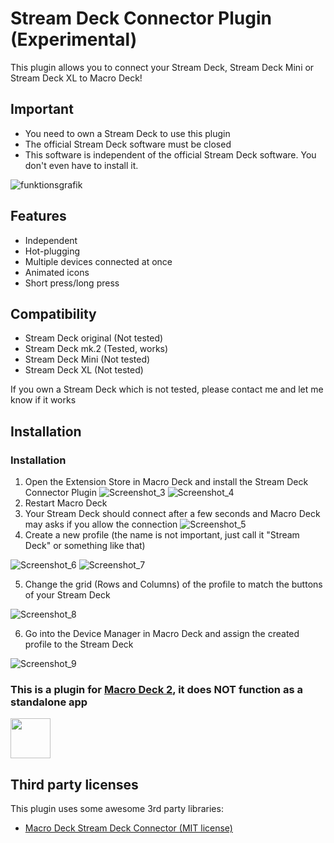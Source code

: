 # Stream Deck Connector Plugin (Experimental)
This plugin allows you to connect your Stream Deck, Stream Deck Mini or Stream Deck XL to Macro Deck!

## Important
- You need to own a Stream Deck to use this plugin
- The official Stream Deck software must be closed
- This software is independent of the official Stream Deck software. You don't even have to install it.


![funktionsgrafik](https://user-images.githubusercontent.com/45011179/176490015-28795388-1271-4c46-8e99-961610be5b44.png)


## Features
- Independent
- Hot-plugging
- Multiple devices connected at once
- Animated icons
- Short press/long press

## Compatibility
- Stream Deck original (Not tested)
- Stream Deck mk.2 (Tested, works)
- Stream Deck Mini (Not tested)
- Stream Deck XL (Not tested)


If you own a Stream Deck which is not tested, please contact me and let me know if it works


## Installation
### Installation
1. Open the Extension Store in Macro Deck and install the Stream Deck Connector Plugin
![Screenshot_3](https://user-images.githubusercontent.com/45011179/176679883-7d4bd243-3d9f-4f3d-b53d-c873985311f3.png)
![Screenshot_4](https://user-images.githubusercontent.com/45011179/176679907-2d8b289e-9739-4fb6-8904-5eb63d5ddab7.png)
2. Restart Macro Deck
3. Your Stream Deck should connect after a few seconds and Macro Deck may asks if you allow the connection
![Screenshot_5](https://user-images.githubusercontent.com/45011179/176679913-e3db4670-6284-418f-b2ba-96623dddb652.png)
4. Create a new profile (the name is not important, just call it "Stream Deck" or something like that)

![Screenshot_6](https://user-images.githubusercontent.com/45011179/176679918-87cf8534-844b-4cf4-9c10-e95302bddee9.png)
![Screenshot_7](https://user-images.githubusercontent.com/45011179/176679929-d512b9cb-9dfa-452a-9637-68b8c3653938.png)

5. Change the grid (Rows and Columns) of the profile to match the buttons of your Stream Deck

![Screenshot_8](https://user-images.githubusercontent.com/45011179/176679940-fa7bce7a-44f1-4947-ba46-b61bc709e51c.png)

6. Go into the Device Manager in Macro Deck and assign the created profile to the Stream Deck

![Screenshot_9](https://user-images.githubusercontent.com/45011179/176679947-933d79bc-7d91-47a0-9995-5fb2e7e278a5.png)


### This is a plugin for [Macro Deck 2](https://github.com/SuchByte/Macro-Deck), it does NOT function as a standalone app
<img height="64px" src="https://macrodeck.org/images/macro_deck_2_official_plugin.png" />


## Third party licenses
This plugin uses some awesome 3rd party libraries:
- [Macro Deck Stream Deck Connector (MIT license)](https://github.com/Macro-Deck-org/Macro-Deck-Stream-Deck-Connector)
